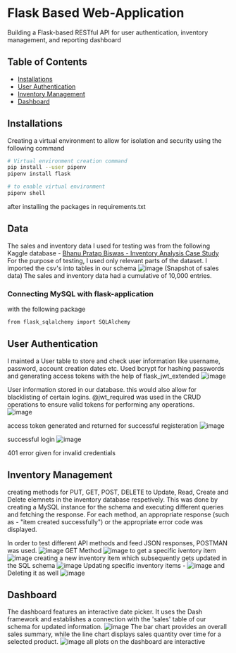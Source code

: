 # Flask Based Web-Application

Building a Flask-based RESTful API for user authentication, inventory management, and reporting dashboard

## Table of Contents

- [Installations](#installations)
- [User Authentication](#userauthentication)
- [Inventory Management](#inventorymanagement)
- [Dashboard](#Dashboard)

## Installations
Creating a virtual environment to allow for isolation and security using the following command 

```bash
# Virtual environment creation command
pip install --user pipenv
pipenv install flask

# to enable virtual environment 
pipenv shell
```
after installing the packages in requirements.txt 
## Data 
The sales and inventory data I used for testing was from the following Kaggle database - [Bhanu Pratap Biswas - Inventory Analysis Case Study](https://www.kaggle.com/datasets/bhanupratapbiswas/inventory-analysis-case-study?select=BegInvFINAL12312016.csv) 
For the purpose of testing, I used only relevant parts of the dataset. I imported the csv's into tables in our schema
![image](https://github.com/Nikita-thomas/tyroo-flask-application/assets/97882049/3e8d9898-f947-4cbd-a27c-6b698ef51393)
(Snapshot of sales data)
The sales and inventory data had a cumulative of 10,000 entries. 

### Connecting MySQL with flask-application 
with the following package 
```bash
from flask_sqlalchemy import SQLAlchemy
```
## User Authentication 
I mainted a User table to store and check user information like username, password, account creation dates etc. Used bcrypt for hashing passwords 
and generating access tokens with the help of flask_jwt_extended 
![image](https://github.com/Nikita-thomas/tyroo-flask-application/assets/97882049/b9aeeac8-5025-4ff0-bac4-90b1cef80563)

User information stored in our database. this would also allow for blacklisting of certain logins.
@jwt_required was used in the CRUD operations to ensure valid tokens for performing any operations.  
![image](https://github.com/Nikita-thomas/tyroo-flask-application/assets/97882049/b533f72e-ebef-4f14-ab7d-66ee7d557432)

access token generated and returned for successful registeration 
![image](https://github.com/Nikita-thomas/tyroo-flask-application/assets/97882049/fb712643-f1cc-4369-9e35-e09831d28e93)

successful login 
![image](https://github.com/Nikita-thomas/tyroo-flask-application/assets/97882049/5cf1dc6f-79b8-4c23-b4ec-c05fb6a0218d)

401 error given for invalid credentials 

## Inventory Management 
creating methods for PUT, GET, POST, DELETE to Update, Read, Create and Delete elemnets in the inventory database respetively. 
This was done by creating a MySQL instance for the schema and executing different queries and fetching the response. For each method, an appropriate response (such as - "item created successfully") or the appropriate error code was displayed. 

In order to test different API methods and feed JSON responses, POSTMAN was used. 
![image](https://github.com/Nikita-thomas/tyroo-flask-application/assets/97882049/0a1e163f-a869-462d-93cc-a723236589bb)
GET Method 
![image](https://github.com/Nikita-thomas/tyroo-flask-application/assets/97882049/40300555-93a0-48b7-955e-6235ccb6afcc)
to get a specific iventory item 
![image](https://github.com/Nikita-thomas/tyroo-flask-application/assets/97882049/3011dff7-7ffa-4fc3-9dc0-27593bf74ed4)
creating a new inventory item 
which subsequently gets updated in the SQL schema 
![image](https://github.com/Nikita-thomas/tyroo-flask-application/assets/97882049/8f2fd948-e7d0-49cb-9034-79e49ec16ef2)
Updating specific inventory items - 
![image](https://github.com/Nikita-thomas/tyroo-flask-application/assets/97882049/525af292-2434-49a2-a0ce-f68efe761270)
and Deleting it as well 
![image](https://github.com/Nikita-thomas/tyroo-flask-application/assets/97882049/ae4564e3-da57-41bf-b70b-d601d0d710a5)

## Dashboard 
The dashboard features an interactive date picker. It uses the Dash framework and establishes a connection with the 'sales' table of our schema for updated information. 
![image](https://github.com/Nikita-thomas/tyroo-flask-application/assets/97882049/7badbeeb-ab38-4fb9-b066-8481ace742ad)
 The bar chart provides an overall sales summary, while the line chart displays sales quantity over time for a selected product. 
![image](https://github.com/Nikita-thomas/tyroo-flask-application/assets/97882049/65a2f7c1-619d-41cd-878e-2fd4c29e3ff9)
all plots on the dashboard are interactive


